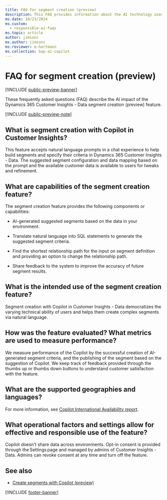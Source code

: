 ```yaml
---
title: FAQ for segment creation (preview)
description: This FAQ provides information about the AI technology used in segment creation (preview). It provides key considerations and details about how AI is used, how it was tested and evaluated, and any specific limitations.
ms.date: 10/23/2024
ms.custom: 
  - responsible-ai-faqs
ms.topic: article
author: jimsonc
ms.author: jimsonc
ms.reviewer: m-hartmann
ms.collection: bap-ai-copilot 
---
```


# FAQ for segment creation (preview)

[!INCLUDE [public-preview-banner](includes/public-preview-banner.md)]

These frequently asked questions (FAQ) describe the AI impact of the Dynamics 365 Customer Insights - Data segment creation (preview) feature.

[!INCLUDE [public-preview-note](includes/public-preview-note.md)]

## What is segment creation with Copilot in Customer Insights?

This feature accepts natural language prompts in a chat experience to help build segments and specify their criteria in Dynamics 365 Customer Insights - Data. The suggested segment configuration and data mapping based on the prompt and the available customer data is available to users for tweaks and refinement.

## What are capabilities of the segment creation feature?

The segment creation feature provides the following components or capabilities:

- AI-generated suggested segments based on the data in your environment.

- Translate natural language into SQL statements to generate the suggested segment criteria.  

- Find the shortest relationship path for the input on segment definition and providing an option to change the relationship path.  

- Share feedback to the system to improve the accuracy of future segment results.  

## What is the intended use of the segment creation feature?

Segment creation with Copilot in Customer Insights - Data democratizes the varying technical ability of users and helps them create complex segments via natural language.

## How was the feature evaluated? What metrics are used to measure performance?

We measure performance of the Copilot by the successful creation of AI-generated segment criteria, and the publishing of the segment based on the suggestion of Copilot. We keep track of feedback provided through the thumbs up or thumbs down buttons to understand customer satisfaction with the feature.

## What are the supported geographies and languages?

For more information, see [Copilot International Availability report](https://releaseplans.microsoft.com/availability-reports/?report=copilotfeaturereport).

## What operational factors and settings allow for effective and responsible use of the feature?

Copilot doesn't share data across environments. Opt-in consent is provided through the Settings page and managed by admins of Customer Insights - Data. Admins can revoke consent at any time and turn off the feature.

## See also

- [Create segments with Copilot (preview)](segments-copilot.md)

[!INCLUDE [footer-banner](includes/footer-banner.md)]